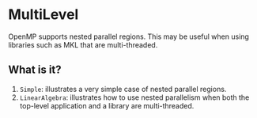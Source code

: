 # MultiLevel

OpenMP supports nested parallel regions.  This may be useful when
using libraries such as MKL that are multi-threaded.

## What is it?

1. `Simple`: illustrates a very simple case of nested parallel
   regions.
1. `LinearAlgebra`: illustrates how to use nested parallelism when
   both the top-level application and a library are multi-threaded.   
